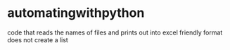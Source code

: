 # automatingwithpython
code that reads the names of files and prints out into excel friendly format does not create a list
